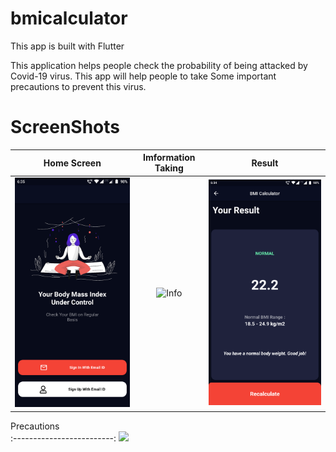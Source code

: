 # bmicalculator
 This app is built with Flutter 

This application helps people check the probability of being attacked by Covid-19 virus. This app will help people to take Some important precautions to prevent this virus. 

# ScreenShots

Home Screen           |  Imformation Taking           |  Result           
:-------------------------:|:-------------------------:|:-------------------------:
![](Landing.png)  |  ![Info](qna.png) | ![result](Result.png)

Precautions                    
:-------------------------:
![](giffile.gif)
